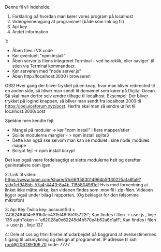 Denne fil vil indeholde:

1. Forklaring på hvordan man kører vores program på localhost
2. Videogennemgang af programmet (både som link og fil)
3. Api key
4. Andet Information

1:

- Åben filen i VS code
- Kør eventuelt "npm install"
- Åben server.js filens integreret Terminal - ved højreklik, eller naviger' til stien via Terminal kommandoer.
- Kør serveren med "node server.js"
- Åben http://localhost:3000 i browseren

OBS! Hver gang der bliver trykket på en knap, hvor man bliver redirected til en anden side, så bliver man sendt til domænet som kører på Digital Ocean.
Så skal man derfor selv ændre tilbage til localhost.
Eksempel: Der bliver trykket på logind knappen, så bliver man sendt fra localhost:3000 til https://joejuiceforum.xyz/post. Herfra skal man så ændre url'et til localhost:3000/post

Sjældne men kendte fejl:

- Mangel på moduler -> kør "npm install" i flere mapper/stier
- Sqliite modulerne mangler - > npm install sqlite3
- Dette kan også ske selvom man kan se modulet i sine node_modules mappe
- Bcrypt fejl -> npm install bcrypt

Det kan også være fordelsagtigt at slette modulerne helt og derefter geninstallere dem igen.

2:
Link til video: https://www.loom.com/share/51c66ff583014964b5ff30225a1a8fa9?sid=1ef948bb-57a4-4443-8a4b-1185804961ef
Hvis mod forventning at linket ikke måtte virke, kan videoen findes som .mov fil i zip-filen.
Videoen ligger også under bilag i rapporten.
(Og beklager for den følsomme mikrofon)

3:
Api Key
Twilio key:
accountSid = 'AC6246404e891b0ec4315f48f8b1f5722f'; Kan findes i filen -> user.js , linje 136
authToken = 'e62028a0e62245d4b570e4b62a6c1aff'; Kan findes i filen -> user.js , linje 137


4:
Dele af css og html filerne af udarbejdet på baggrund af øvelsestimernes tilgang til udsmykning og design af programmet.
IP adresse til ssh root@206.189.109.70 kode: 7777
